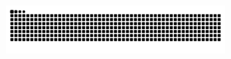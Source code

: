<picture>
  <source media="(prefers-color-scheme: dark)" srcset="https://raw.githubusercontent.com/baolong0/baolong0/output/github-contribution-grid-snake-dark.svg">
  <source media="(prefers-color-scheme: light)" srcset="https://raw.githubusercontent.com/baolong0/baolong0/output/github-contribution-grid-snake.svg">
  <img alt="github contribution grid snake animation" src="https://raw.githubusercontent.com/baolong0/baolong0/output/github-contribution-grid-snake.svg">
</picture>  
